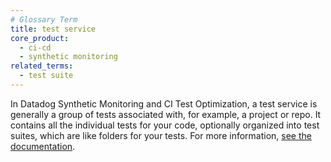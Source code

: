 ```yaml
---
# Glossary Term
title: test service
core_product:
  - ci-cd
  - synthetic monitoring
related_terms:
  - test suite
---
```

In Datadog Synthetic Monitoring and CI Test Optimization, a test service is generally a group of tests associated with, for example, a project or repo. It contains all the individual tests for your code, optionally organized into test suites, which are like folders for your tests. For more information, <a href="/tests/search/">see the documentation</a>.